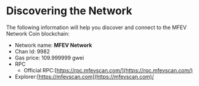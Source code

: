 # Discovering the Network

The following information will help you discover and connect to the MFEV Network Coin blockchain:

* Network name: **MFEV Network**
* Chan Id: 9982
* Gas price: 109.999999 gwei
* RPC
  * Official RPC:[https://rpc.mfevscan.com/](https://rpc.mfevscan.com/)
* Explorer:[https://mfevscan.com](https://mfevscan.com)/

